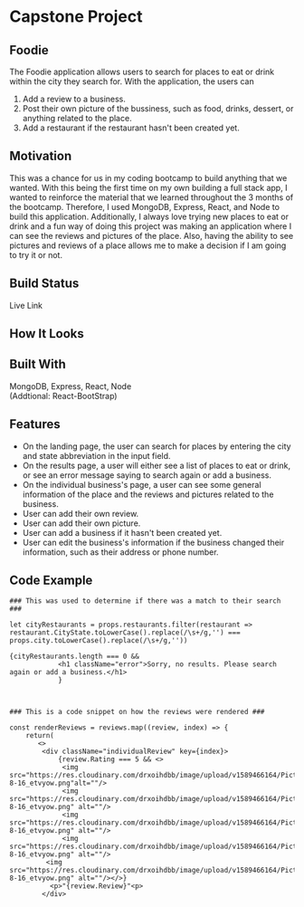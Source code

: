 # Capstone Project

## Foodie
The Foodie application allows users to search for places to eat or drink within the city they search for. With the application, the users can 
1. Add a review to a business.
2. Post their own picture of the bussiness, such as food, drinks, dessert, or anything related to the place.
3. Add a restaurant if the restaurant hasn't been created yet.

## Motivation
This was a chance for us in my coding bootcamp to build anything that we wanted. With this being the first time on my own building a full stack app, I wanted to reinforce the material that we learned throughout the 3 months of the bootcamp. Therefore, I used MongoDB, Express, React, and Node to build this application. Additionally, I always love trying new places to eat or drink and a fun way of doing this project was making an application where I can see the reviews and pictures of the place. Also, having the ability to see pictures and reviews of a place allows me to make a decision if I am going to try it or not. 

## Build Status
Live Link

## How It Looks

## Built With
MongoDB, Express, React, Node <br />
(Addtional: React-BootStrap)

## Features
* On the landing page, the user can search for places by entering the city and state abbreviation in the input field.
* On the results page, a user will either see a list of places to eat or drink, or see an error message saying to search again or add a business.
* On the individual business's page, a user can see some general information of the place and the reviews and pictures related to the business.
* User can add their own review.
* User can add their own picture.
* User can add a business if it hasn't been created yet.
* User can edit the business's information if the business changed their information, such as their address or phone number.

## Code Example
```
### This was used to determine if there was a match to their search ###

let cityRestaurants = props.restaurants.filter(restaurant => restaurant.CityState.toLowerCase().replace(/\s+/g,'') === props.city.toLowerCase().replace(/\s+/g,''))

{cityRestaurants.length === 0 &&
            <h1 className="error">Sorry, no results. Please search again or add a business.</h1>
            }



### This is a code snippet on how the reviews were rendered ###

const renderReviews = reviews.map((review, index) => {
    return(
       <>
        <div className="individualReview" key={index}>
            {review.Rating === 5 && <>
             <img src="https://res.cloudinary.com/drxoihdbb/image/upload/v1589466164/Pictures/star-8-16_etvyow.png"alt=""/>
             <img src="https://res.cloudinary.com/drxoihdbb/image/upload/v1589466164/Pictures/star-8-16_etvyow.png" alt=""/>
             <img src="https://res.cloudinary.com/drxoihdbb/image/upload/v1589466164/Pictures/star-8-16_etvyow.png" alt=""/>
             <img src="https://res.cloudinary.com/drxoihdbb/image/upload/v1589466164/Pictures/star-8-16_etvyow.png" alt=""/>
         <img src="https://res.cloudinary.com/drxoihdbb/image/upload/v1589466164/Pictures/star-8-16_etvyow.png" alt=""/></>}
          <p>"{review.Review}"<p>
        </div> 

```
